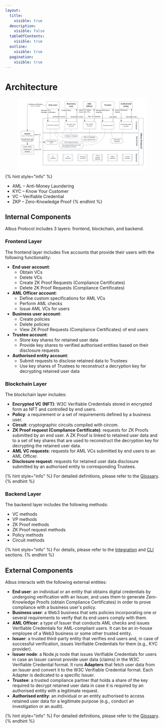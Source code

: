 ```yaml
---
layout:
  title:
    visible: true
  description:
    visible: false
  tableOfContents:
    visible: true
  outline:
    visible: true
  pagination:
    visible: true
---
```


# Architecture

<figure><img src="/docs/gitbook-sync/.gitbook/assets/albus-architecture.png" alt="Albus architecture diagram"><figcaption></figcaption></figure>

{% hint style="info" %}
* AML – Anti-Money Laundering
* KYC – Know Your Customer
* VC – Verifiable Credential
* ZKP – Zero-Knowledge Proof
{% endhint %}

## Internal Components

Albus Protocol includes 3 layers: frontend, blockchain, and backend.

### Frontend Layer

The frontend layer includes five accounts that provide their users with the following functionality:

* **End user account**:
  * Obtain VCs
  * Delete VCs
  * Create ZK Proof Requests (Compliance Certificates)
  * Delete ZK Proof Requests (Compliance Certificates)
* **AML Officer account**:
  * Define custom specifications for AML VCs
  * Perform AML checks
  * Issue AML VCs for users
* **Business user account**:
  * Create policies
  * Delete policies
  * View ZK Proof Requests (Compliance Certificates) of end users
* **Trustee account**:
  * Store key shares for retained user data
  * Provide key shares to verified authorised entities based on their disclosure requests 
* **Authorised entity account**:
  * Submit requests to disclose retained data to Trustees
  * Use key shares of Trustees to reconstruct a decryption key for decrypting retained user data

### Blockchain Layer

The blockchain layer includes:

* **Encrypted VC (NFT)**: W3C Verifiable Credentials stored in encrypted form as NFT and controlled by end users.
* **Policy**: a requirement or a set of requirements defined by a business user.
* **Circuit**: cryptographic circuits compiled with circom.
* **ZK Proof request (Compliance Certificate)**: requests for ZK Proofs submitted by an end user. A ZK Proof is linked to retained user data and to a set of key shares that are used to reconstruct the decryption key for decrypting the retained user data.
* **AML VC requests**: requests for AML VCs submitted by end users to an AML Officer.
* **Disclosure request**: requests for retained user data disclosure submitted by an authorised entity to corresponding Trustees.

{% hint style="info" %}
For detailed definitions, please refer to the [Glossary](/docs/gitbook-sync/glossary.md).
{% endhint %}

### Backend Layer

The backend layer includes the following methods:

* VC methods
* VP methods
* ZK Proof methods
* ZK Proof request methods
* Policy methods
* Circuit methods

{% hint style="info" %}
For details, please refer to the [Integration](/docs/gitbook-sync/integration.md) and [CLI](/docs/gitbook-sync/albus-cli.md) sections.
{% endhint %}

## External Components

Albus interacts with the following external entities:

- **End user**: an individual or an entity that obtains digital credentials by undergoing verification with an Issuer, and uses them to generate Zero-Knowledge Proofs (obtain Compliance Certificates) in order to prove compliance with a business user's policy.
- **Business user**: a Web3 business that sets policies incorporating one or several requirements to verify that its end users comply with them.
- **AML Officer**: a type of Issuer that conducts AML checks and issues Verifiable Credentials for AML-compliant users. It can be an in-house employee of a Web3 business or some other trusted entity.
- **Issuer**: a trusted third-party entity that verifies end users and, in case of successful verification, issues Verifiable Credentials for them (e.g., KYC provider).
- **Issuer node**: a Node.js node that issues Verifiable Credentials for users in case an Issuer cannot provide user data (claims) in the W3C Verifiable Credential format. It runs **Adapters** that fetch user data from an Issuer and convert it to the W3C Verifiable Credential format. Each Adapter is dedicated to a specific Issuer.
- **Trustee**: a trusted compliance partner that holds a share of the key required to decrypt retained user data in case it is required by an authorised entity with a legitimate request.
- **Authorised entity**: an individual or an entity authorised to access retained user data for a legitimate purpose (e.g., conduct an investigation or an audit). 

{% hint style="info" %}
For detailed definitions, please refer to the [Glossary](/docs/gitbook-sync/glossary.md).
{% endhint %}
